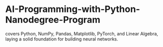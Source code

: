 # AI-Programming-with-Python-Nanodegree-Program
covers Python, NumPy, Pandas, Matplotlib, PyTorch, and Linear Algebra, laying a solid foundation for building neural networks.
